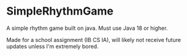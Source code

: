 # SimpleRhythmGame

A simple rhythm game built on java. Must use Java 18 or higher.

Made for a school assignment (IB CS IA), will likely not receive future updates unless I'm extremely bored.
